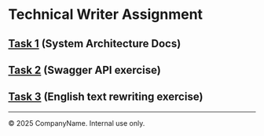 # Technical Writer Assignment

## [Task 1](./task1/index.md) (System Architecture Docs)
## [Task 2](./task2/index.md) (Swagger API exercise)
## [Task 3](./task3/index.md) (English text rewriting exercise)

---

© 2025 CompanyName. Internal use only.
